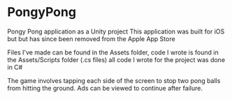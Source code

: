 # PongyPong
Pongy Pong application as a Unity project
This application was built for iOS but but has since been removed from the Apple App Store

Files I've made can be found in the Assets folder, code I wrote is found in the Assets/Scripts folder (.cs files)
all code I wrote for the project was done in C#

The game involves tapping each side of the screen to stop two pong balls from hitting the
ground. Ads can be viewed to continue after failure.
